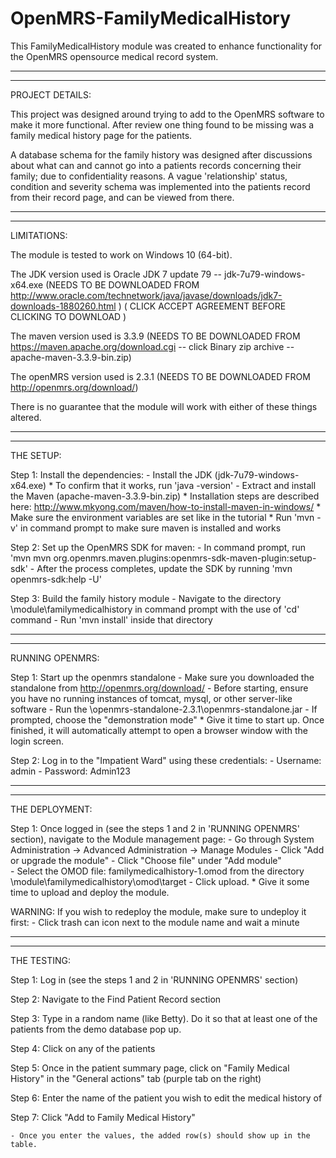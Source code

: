 # OpenMRS-FamilyMedicalHistory

This FamilyMedicalHistory module was created to enhance functionality for the OpenMRS opensource medical record system.

------------------------------------------------------------------------
------------------------------------------------------------------------

PROJECT DETAILS:

This project was designed around trying to add to the OpenMRS software to make it more functional.
After review one thing found to be missing was a family medical history page for the patients.

A database schema for the family history was designed after discussions about what can and cannot go into a patients records concerning their family; due to confidentiality reasons. A vague 'relationship' status, condition and severity schema was implemented into the patients record from their record page, and can be viewed from there.

------------------------------------------------------------------------
------------------------------------------------------------------------
LIMITATIONS:


The module is tested to work on Windows 10 (64-bit).

The JDK version used is Oracle JDK 7 update 79 -- jdk-7u79-windows-x64.exe
	(NEEDS TO BE DOWNLOADED FROM http://www.oracle.com/technetwork/java/javase/downloads/jdk7-downloads-1880260.html )
	( CLICK ACCEPT AGREEMENT BEFORE CLICKING TO DOWNLOAD )

The maven version used is 3.3.9
	(NEEDS TO BE DOWNLOADED FROM https://maven.apache.org/download.cgi -- click Binary zip archive -- apache-maven-3.3.9-bin.zip)
	
The openMRS version used is 2.3.1
	(NEEDS TO BE DOWNLOADED FROM http://openmrs.org/download/)


There is no guarantee that the module will work with either of these things altered.

------------------------------------------------------------------------
------------------------------------------------------------------------
THE SETUP:


Step 1: Install the dependencies:
	- Install the JDK (jdk-7u79-windows-x64.exe)
		* To confirm that it works, run 'java -version'
	- Extract and install the Maven (apache-maven-3.3.9-bin.zip)
		* Installation steps are described here: http://www.mkyong.com/maven/how-to-install-maven-in-windows/
		* Make sure the environment variables are set like in the tutorial
		* Run 'mvn -v' in command prompt to make sure maven is installed and works
	
Step 2: Set up the OpenMRS SDK for maven:
	- In command prompt, run 'mvn mvn org.openmrs.maven.plugins:openmrs-sdk-maven-plugin:setup-sdk'
	- After the process completes, update the SDK by running 'mvn openmrs-sdk:help -U'
	
Step 3: Build the family history module
	- Navigate to the directory \module\familymedicalhistory in command prompt with the use of 'cd' command
	- Run 'mvn install' inside that directory

------------------------------------------------------------------------
------------------------------------------------------------------------
RUNNING OPENMRS:


Step 1: Start up the openmrs standalone
	- Make sure you downloaded the standalone from http://openmrs.org/download/
	- Before starting, ensure you have no running instances of tomcat, mysql, or other server-like software
	- Run the \openmrs-standalone-2.3.1\openmrs-standalone.jar
	- If prompted, choose the "demonstration mode" 
		* Give it time to start up. Once finished, it will automatically attempt to open a browser window with the login screen.
		
Step 2: Log in to the "Impatient Ward" using these credentials:
	- Username: admin
	- Password: Admin123
	
------------------------------------------------------------------------
------------------------------------------------------------------------
THE DEPLOYMENT:


Step 1: Once logged in (see the steps 1 and 2 in 'RUNNING OPENMRS' section), navigate to the Module management page:
	- Go through System Administration -> Advanced Administration -> Manage Modules
	- Click "Add or upgrade the module"
	- Click "Choose file" under "Add module"\
	- Select the OMOD file: familymedicalhistory-1.omod from the directory \module\familymedicalhistory\omod\target
	- Click upload.
		* Give it some time to upload and deploy the module.
		
		
WARNING: If you wish to redeploy the module, make sure to undeploy it first:
	- Click trash can icon next to the module name and wait a minute
		
------------------------------------------------------------------------
------------------------------------------------------------------------
THE TESTING:


Step 1: Log in (see the steps 1 and 2 in 'RUNNING OPENMRS' section)

Step 2: Navigate to the Find Patient Record section

Step 3: Type in a random name (like Betty). Do it so that at least one of the patients from the demo database pop up.

Step 4: Click on any of the patients

Step 5: Once in the patient summary page, click on "Family Medical History" in the "General actions" tab (purple tab on the right)

Step 6: Enter the name of the patient you wish to edit the medical history of

Step 7: Click "Add to Family Medical History"

	- Once you enter the values, the added row(s) should show up in the table.
